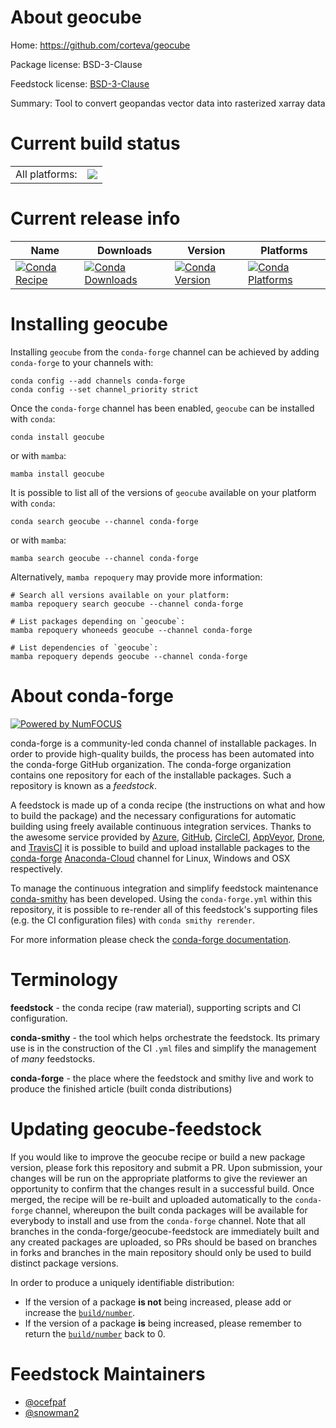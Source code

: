 About geocube
=============

Home: https://github.com/corteva/geocube

Package license: BSD-3-Clause

Feedstock license: [BSD-3-Clause](https://github.com/conda-forge/geocube-feedstock/blob/main/LICENSE.txt)

Summary: Tool to convert geopandas vector data into rasterized xarray data

Current build status
====================


<table><tr><td>All platforms:</td>
    <td>
      <a href="https://dev.azure.com/conda-forge/feedstock-builds/_build/latest?definitionId=6574&branchName=main">
        <img src="https://dev.azure.com/conda-forge/feedstock-builds/_apis/build/status/geocube-feedstock?branchName=main">
      </a>
    </td>
  </tr>
</table>

Current release info
====================

| Name | Downloads | Version | Platforms |
| --- | --- | --- | --- |
| [![Conda Recipe](https://img.shields.io/badge/recipe-geocube-green.svg)](https://anaconda.org/conda-forge/geocube) | [![Conda Downloads](https://img.shields.io/conda/dn/conda-forge/geocube.svg)](https://anaconda.org/conda-forge/geocube) | [![Conda Version](https://img.shields.io/conda/vn/conda-forge/geocube.svg)](https://anaconda.org/conda-forge/geocube) | [![Conda Platforms](https://img.shields.io/conda/pn/conda-forge/geocube.svg)](https://anaconda.org/conda-forge/geocube) |

Installing geocube
==================

Installing `geocube` from the `conda-forge` channel can be achieved by adding `conda-forge` to your channels with:

```
conda config --add channels conda-forge
conda config --set channel_priority strict
```

Once the `conda-forge` channel has been enabled, `geocube` can be installed with `conda`:

```
conda install geocube
```

or with `mamba`:

```
mamba install geocube
```

It is possible to list all of the versions of `geocube` available on your platform with `conda`:

```
conda search geocube --channel conda-forge
```

or with `mamba`:

```
mamba search geocube --channel conda-forge
```

Alternatively, `mamba repoquery` may provide more information:

```
# Search all versions available on your platform:
mamba repoquery search geocube --channel conda-forge

# List packages depending on `geocube`:
mamba repoquery whoneeds geocube --channel conda-forge

# List dependencies of `geocube`:
mamba repoquery depends geocube --channel conda-forge
```


About conda-forge
=================

[![Powered by
NumFOCUS](https://img.shields.io/badge/powered%20by-NumFOCUS-orange.svg?style=flat&colorA=E1523D&colorB=007D8A)](https://numfocus.org)

conda-forge is a community-led conda channel of installable packages.
In order to provide high-quality builds, the process has been automated into the
conda-forge GitHub organization. The conda-forge organization contains one repository
for each of the installable packages. Such a repository is known as a *feedstock*.

A feedstock is made up of a conda recipe (the instructions on what and how to build
the package) and the necessary configurations for automatic building using freely
available continuous integration services. Thanks to the awesome service provided by
[Azure](https://azure.microsoft.com/en-us/services/devops/), [GitHub](https://github.com/),
[CircleCI](https://circleci.com/), [AppVeyor](https://www.appveyor.com/),
[Drone](https://cloud.drone.io/welcome), and [TravisCI](https://travis-ci.com/)
it is possible to build and upload installable packages to the
[conda-forge](https://anaconda.org/conda-forge) [Anaconda-Cloud](https://anaconda.org/)
channel for Linux, Windows and OSX respectively.

To manage the continuous integration and simplify feedstock maintenance
[conda-smithy](https://github.com/conda-forge/conda-smithy) has been developed.
Using the ``conda-forge.yml`` within this repository, it is possible to re-render all of
this feedstock's supporting files (e.g. the CI configuration files) with ``conda smithy rerender``.

For more information please check the [conda-forge documentation](https://conda-forge.org/docs/).

Terminology
===========

**feedstock** - the conda recipe (raw material), supporting scripts and CI configuration.

**conda-smithy** - the tool which helps orchestrate the feedstock.
                   Its primary use is in the construction of the CI ``.yml`` files
                   and simplify the management of *many* feedstocks.

**conda-forge** - the place where the feedstock and smithy live and work to
                  produce the finished article (built conda distributions)


Updating geocube-feedstock
==========================

If you would like to improve the geocube recipe or build a new
package version, please fork this repository and submit a PR. Upon submission,
your changes will be run on the appropriate platforms to give the reviewer an
opportunity to confirm that the changes result in a successful build. Once
merged, the recipe will be re-built and uploaded automatically to the
`conda-forge` channel, whereupon the built conda packages will be available for
everybody to install and use from the `conda-forge` channel.
Note that all branches in the conda-forge/geocube-feedstock are
immediately built and any created packages are uploaded, so PRs should be based
on branches in forks and branches in the main repository should only be used to
build distinct package versions.

In order to produce a uniquely identifiable distribution:
 * If the version of a package **is not** being increased, please add or increase
   the [``build/number``](https://docs.conda.io/projects/conda-build/en/latest/resources/define-metadata.html#build-number-and-string).
 * If the version of a package **is** being increased, please remember to return
   the [``build/number``](https://docs.conda.io/projects/conda-build/en/latest/resources/define-metadata.html#build-number-and-string)
   back to 0.

Feedstock Maintainers
=====================

* [@ocefpaf](https://github.com/ocefpaf/)
* [@snowman2](https://github.com/snowman2/)

